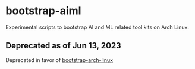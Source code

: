# bootstrap-aiml

Experimental scripts to bootstrap AI and ML related tool kits on Arch Linux.

## Deprecated as of Jun 13, 2023

Deprecated in favor of [bootstrap-arch-linux](https://github.com/teleprint-me/bootstrap-arch-linux)

